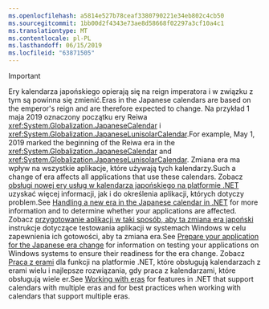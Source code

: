 ```yaml
---
ms.openlocfilehash: a5814e527b78ceaf3380790221e34eb802c4cb50
ms.sourcegitcommit: 1bb00d2f4343e73ae8d58668f02297a3cf10a4c1
ms.translationtype: MT
ms.contentlocale: pl-PL
ms.lasthandoff: 06/15/2019
ms.locfileid: "63871505"
---
```


> [!IMPORTANT]
>  <span data-ttu-id="51cf2-101">Ery kalendarza japońskiego opierają się na reign imperatora i w związku z tym są powinna się zmienić.</span><span class="sxs-lookup"><span data-stu-id="51cf2-101">Eras in the Japanese calendars are based on the emperor's reign and are therefore expected to change.</span></span> <span data-ttu-id="51cf2-102">Na przykład 1 maja 2019 oznaczony początku ery Reiwa <xref:System.Globalization.JapaneseCalendar> i <xref:System.Globalization.JapaneseLunisolarCalendar>.</span><span class="sxs-lookup"><span data-stu-id="51cf2-102">For example, May 1, 2019 marked the beginning of the Reiwa era in the <xref:System.Globalization.JapaneseCalendar> and <xref:System.Globalization.JapaneseLunisolarCalendar>.</span></span> <span data-ttu-id="51cf2-103">Zmiana era ma wpływ na wszystkie aplikacje, które używają tych kalendarzy.</span><span class="sxs-lookup"><span data-stu-id="51cf2-103">Such a change of era affects all applications that use these calendars.</span></span> <span data-ttu-id="51cf2-104">Zobacz [obsługi nowej ery usług w kalendarza japońskiego na platformie .NET](https://devblogs.microsoft.com/dotnet/handling-a-new-era-in-the-japanese-calendar-in-net/) uzyskać więcej informacji, jak i do określenia aplikacji, których dotyczy problem.</span><span class="sxs-lookup"><span data-stu-id="51cf2-104">See [Handling a new era in the Japanese calendar in .NET](https://devblogs.microsoft.com/dotnet/handling-a-new-era-in-the-japanese-calendar-in-net/) for more information and to determine whether your applications are affected.</span></span> <span data-ttu-id="51cf2-105">Zobacz [przygotowanie aplikacji w taki sposób, aby ta zmiana era japoński](/windows/uwp/design/globalizing/japanese-era-change) instrukcje dotyczące testowania aplikacji w systemach Windows w celu zapewnienia ich gotowości, aby ta zmiana era.</span><span class="sxs-lookup"><span data-stu-id="51cf2-105">See [Prepare your application for the Japanese era change](/windows/uwp/design/globalizing/japanese-era-change) for information on testing your applications on Windows systems to ensure their readiness for the era change.</span></span> <span data-ttu-id="51cf2-106">Zobacz [Praca z erami](~/docs/standard/datetime/working-with-calendars.md#working-with-eras) dla funkcji na platformie .NET, które obsługują kalendarzach z erami wielu i najlepsze rozwiązania, gdy praca z kalendarzami, które obsługują wiele er.</span><span class="sxs-lookup"><span data-stu-id="51cf2-106">See [Working with eras](~/docs/standard/datetime/working-with-calendars.md#working-with-eras) for features in .NET that support calendars with multiple eras and for best practices when working with calendars that support multiple eras.</span></span>
